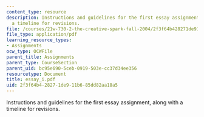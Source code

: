 ```yaml
---
content_type: resource
description: Instructions and guidelines for the first essay assignment, along with
  a timeline for revisions.
file: /courses/21w-730-2-the-creative-spark-fall-2004/2f3f64b428271de911b685dd82aa18a5_essay_i.pdf
file_type: application/pdf
learning_resource_types:
- Assignments
ocw_type: OCWFile
parent_title: Assignments
parent_type: CourseSection
parent_uid: bc95e690-5ceb-0919-503e-cc37d34ee356
resourcetype: Document
title: essay_i.pdf
uid: 2f3f64b4-2827-1de9-11b6-85dd82aa18a5
---
```

Instructions and guidelines for the first essay assignment, along with a timeline for revisions.

